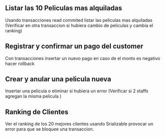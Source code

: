 ## Listar las 10 Peliculas mas alquiladas 
Usando transacciones read commited listar las peliculas mas alquiladas 
(Verificar en otra transaccion si hubiera cambio de peliculas y cambia el ranking)

## Registrar y confirmar un pago del customer

Con transacciones insertar un nuevo pago en caso de el monto es negativo hacer rollback 

## Crear y anular una pelicula nueva 

Insertar una pelicula o eliminar si hubiera un error 
(Verificar si 2 staffs agregan la misma pelicula )

## Ranking de Clientes

Ver el ranking de los 20 mejores clientes usando Srializable provocar un error para que se bloquee una transaccion. 